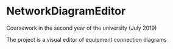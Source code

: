 # NetworkDiagramEditor

 Coursework in the second year of the university (July 2019)
 
 The project is a visual editor of equipment connection diagrams
